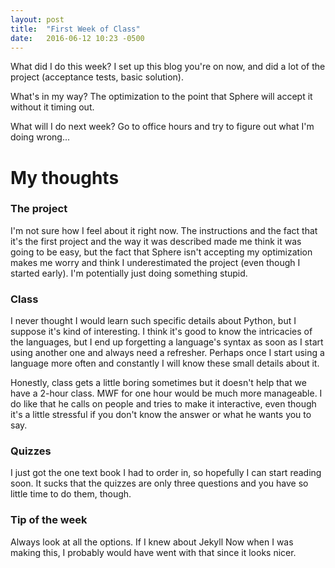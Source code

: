 ```yaml
---
layout: post
title:  "First Week of Class"
date:   2016-06-12 10:23 -0500
---
```


What did I do this week? I set up this blog you're on now, and did a lot of the project (acceptance tests, basic solution).

What's in my way? The optimization to the point that Sphere will accept it without it timing out.


What will I do next week? Go to office hours and try to figure out what I'm doing wrong...

# My thoughts

### The project
I'm not sure how I feel about it right now. The instructions and the fact that it's the first project and the way it was described made me think it was going to be easy, but the fact that Sphere isn't accepting my optimization makes me worry and think I underestimated the project (even though I started early). I'm potentially just doing something stupid.

### Class
I never thought I would learn such specific details about Python, but I suppose it's kind of interesting. I think it's good to know the intricacies of the languages, but I end up forgetting a language's syntax as soon as I start using another one and always need a refresher. Perhaps once I start using a language more often and constantly I will know these small details about it.

Honestly, class gets a little boring sometimes but it doesn't help that we have a 2-hour class. MWF for one hour would be much more manageable. I do like that he calls on people and tries to make it interactive, even though it's a little stressful if you don't know the answer or what he wants you to say.

### Quizzes
I just got the one text book I had to order in, so hopefully I can start reading soon. It sucks that the quizzes are only three questions and you have so little time to do them, though.

### Tip of the week
Always look at all the options. If I knew about Jekyll Now when I was making this, I probably would have went with that since it looks nicer.